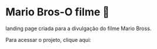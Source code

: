 # Mario Bros-O filme  🍄

landing page criada para a divulgação do filme Mario Bross.

Para acessar o projeto, clique aqui: 
 
